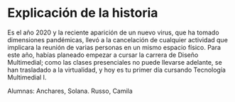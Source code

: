 # Explicación de la historia
Es el año 2020 y la reciente aparición de un nuevo virus, que ha tomado dimensiones pandémicas, llevó a la cancelación de cualquier actividad que implicara la reunión de varias personas en un mismo espacio físico.
Para este año, habías planeado empezar a cursar la carrera de Diseño Multimedial; como las clases presenciales no puede llevarse adelante, se han trasladado a la virtualidad, y hoy es tu primer día cursando Tecnología Multimedial I.

Alumnas: Anchares, Solana. Russo, Camila 
